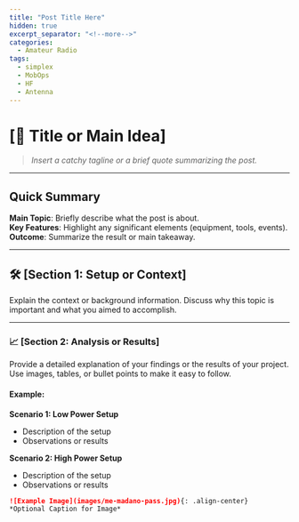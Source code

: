 ```yaml
---
title: "Post Title Here"
hidden: true
excerpt_separator: "<!--more-->"
categories:
  - Amateur Radio
tags:
  - simplex
  - MobOps
  - HF
  - Antenna
---
```


# [📡 Title or Main Idea]

> *Insert a catchy tagline or a brief quote summarizing the post.*

---

## Quick Summary
**Main Topic**: Briefly describe what the post is about.  
**Key Features**: Highlight any significant elements (equipment, tools, events).  
**Outcome**: Summarize the result or main takeaway.  

<!--more-->

---

## 🛠 [Section 1: Setup or Context]

Explain the context or background information. Discuss why this topic is important and what you aimed to accomplish.

---

### 📈 [Section 2: Analysis or Results]

Provide a detailed explanation of your findings or the results of your project. Use images, tables, or bullet points to make it easy to follow.

#### Example:
**Scenario 1: Low Power Setup**
- Description of the setup
- Observations or results

**Scenario 2: High Power Setup**
- Description of the setup
- Observations or results

```markdown
![Example Image](images/me-madano-pass.jpg){: .align-center}
*Optional Caption for Image*
